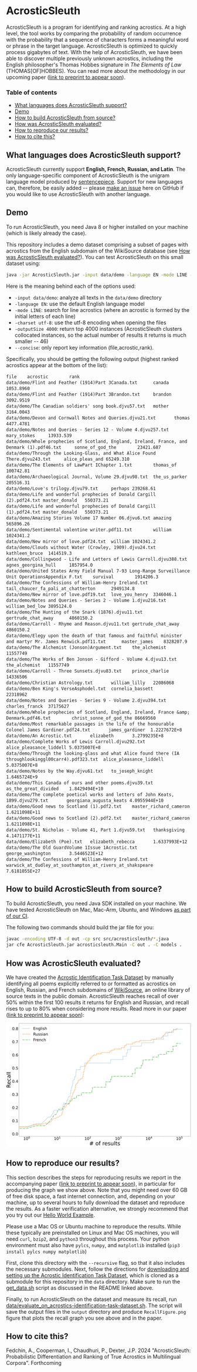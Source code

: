 # AcrosticSleuth

AcrosticSleuth is a program for identifying and ranking acrostics. 
At a high level, the tool works by comparing the probability of random occurrence with the probability that a sequence of characters forms a meaningful word or phrase in the target language.
AcrosticSleuth is optimized to quickly process gigabytes of text. 
With the help of AcrosticSleuth, we have been able to discover multiple previously unknown acrostics, including the English philosopher's Thomas Hobbes signature in *The Elements of Law* (THOMAS[OF]HOBBES).
You can read more about the methodology in our upcoming paper ([link to preprint to appear soon]()).

### Table of contents
- [What languages does AcrosticSleuth support?](#what-languages-does-acrosticsleuth-support)
- [Demo](#demo)
- [How to build AcrosticSleuth from source?](#how-to-build-acrosticsleuth-from-source)
- [How was AcrosticSleuth evaluated?](#how-was-acrosticsleuth-evaluated)
- [How to reproduce our results?](#how-to-reproduce-our-results)
- [How to cite this?](#how-to-cite-this)

## What languages does AcrosticSleuth support?
AcrosticSleuth currently support **English, French, Russian, and Latin**. 
The only language-specific component of AcrosticSleuth is the unigram language model produced by [sentencepiece](https://github.com/google/sentencepiece).
Support for new languages can, therefore, be easily added -- please [make an issue](https://github.com/acrostics/acrostic-sleuth/issues/new) here on GitHub if you would like to use AcrosticSleuth with another language. 

## Demo

To run AcrosticSleuth, you need Java 8 or higher installed on your machine (which is likely already the case).

This repository includes a demo dataset comprising a subset of pages with acrostics from the English subdomain of the WikiSource database (see [How was AcrosticSleuth evaluated?](#how-was-acrosticsleuth-evaluated)). 
You can test AcrosticSleuth on this small dataset using:

```bash
java -jar AcrosticSleuth.jar -input data/demo -language EN -mode LINE -charset utf-8 -outputSize 4000 --concise
```

Here is the meaning behind each of the options used:
- `-input data/demo`: analyze all texts in the `data/demo` directory
- `-language EN`: use the default English language model
- `-mode LINE`: search for line acrostics (where an acrostic is formed by the initial letters of each line)
- `-charset utf-8`: use the utf-8 encoding when opening the files
- `-outputSize 4000`: return top 4000 instances (AcrosticSleuth clusters collocated instances, so the actual number of results it returns is much smaller -- 46)
- `--concise`: only report key information (file,acrostic,rank).

Specifically, you should be getting the following output (highest ranked acrostics appear at the bottom of the list):

```
file    acrostic        rank
data/demo/Flint and Feather (1914)Part 3Canada.txt      canada  1053.8960
data/demo/Flint and Feather (1914)Part 3Brandon.txt     brandon 3092.9519
data/demo/The Canadian soldiers' song book.djvu57.txt   mother  3164.0043
data/demo/Devon and Cornwall Notes and Queries.djvu21.txt       thomas  4477.4781
data/demo/Notes and Queries - Series 12 - Volume 4.djvu257.txt  mary_stokes     13933.539
data/demo/Whole prophecies of Scotland, England, Ireland, France, and Denmark (1).pdf46.txt     sonne_of_god_the        23421.687
data/demo/Through the Looking-Glass, and What Alice Found There.djvu243.txt     alice_pleas_and 65249.310
data/demo/The Elements of LawPart IChapter 1.txt        thomas_of       100742.81
data/demo/Archaeological Journal, Volume 29.djvu98.txt  the_us_parker   205516.31
data/demo/Love's trilogy.djvu79.txt     perhaps 239268.61
data/demo/Life and wonderful prophecies of Donald Cargill (2).pdf24.txt master_donald   550373.21
data/demo/Life and wonderful prophecies of Donald Cargill (1).pdf24.txt master_donald   550373.21
data/demo/Amazing Stories Volume 17 Number 06.djvu6.txt amazing 565896.26
data/demo/Sentimental valentine writer.pdf11.txt        william 1024341.2
data/demo/New mirror of love.pdf24.txt  william 1024341.2
data/demo/Clouds without Water (Crowley, 1909).djvu24.txt       kathleen_bruce  1414519.3
data/demo/Collingwood - Life and Letters of Lewis Carroll.djvu388.txt   agnes_georgina_hull     1857954.0
data/demo/United States Army Field Manual 7-93 Long-Range Surveillance Unit OperationsAppendix F.txt    survival        1914206.3
data/demo/The Confessions of William-Henry Ireland.txt  tail_chaucer_fa_pali_at_chatterton      2949134.8
data/demo/New mirror of love.pdf19.txt  love_you_henry  3346046.1
data/demo/Notes and Queries - Series 2 - Volume 1.djvu216.txt   william_bed_low 3895124.0
data/demo/The Hunting of the Snark (1876).djvu11.txt    gertrude_chat_away      4860150.2
data/demo/Carroll - Rhyme and Reason.djvu11.txt gertrude_chat_away      4860150.2
data/demo/Elegy upon the death of that famous and faithful minister and martyr Mr. James Renwick.pdf11.txt      master_james    8328207.9
data/demo/The Alchemist (Jonson)Argument.txt    the_alchemist   11557749
data/demo/The Works of Ben Jonson - Gifford - Volume 4.djvu13.txt       the_alchemist   11557749
data/demo/Carroll - Three Sunsets.djvu83.txt    prince_charlie  14336506
data/demo/Christian Astrology.txt       william_lilly   22086068
data/demo/Ben King's VerseAsphodel.txt  cornelia_bassett        22318962
data/demo/Notes and Queries - Series 9 - Volume 2.djvu394.txt   charles_franck  37175627
data/demo/Whole prophecies of Scotland, England, Ireland, France &amp; Denmark.pdf46.txt        christ_sonne_of_god_the 86669560
data/demo/Most remarkable passages in the life of the honourable Colonel James Gardiner.pdf24.txt       james_gardiner  1.2227672E+8
data/demo/An Acrostic.txt       elizabeth       3.2799235E+8
data/demo/Complete Works of Lewis Carroll.djvu292.txt   alice_pleasance_liddell 5.0375007E+8
data/demo/Through the looking-glass and what Alice found there (IA throughlookinggl00carr4).pdf323.txt  alice_pleasance_liddell 5.0375007E+8
data/demo/Notes by the Way.djvu61.txt   to_joseph_knight        1.6465724E+9
data/demo/This Canada of ours and other poems.djvu39.txt        as_the_great_divided    1.8429494E+10
data/demo/The complete poetical works and letters of John Keats, 1899.djvu279.txt       georgiana_augusta_keats 4.0955944E+10
data/demo/Good news to Scotland (1).pdf2.txt    master_richard_cameron  1.6211098E+11
data/demo/Good news to Scotland (2).pdf2.txt    master_richard_cameron  1.6211098E+11
data/demo/St. Nicholas - Volume 41, Part 1.djvu59.txt   thanksgiving    4.1471177E+11
data/demo/Elizabeth (Poe).txt   elizabeth_rebecca       1.6337993E+12
data/demo/The Old GuardVolume 1Issue 1Acrostic.txt      george_washington       3.5446523E+12
data/demo/The Confessions of William-Henry Ireland.txt  warwick_at_dudley_at_southampton_at_rivers_at_shakspeare        7.6181055E+27
```

## How to build AcrosticSleuth from source?

To build AcrosticSleuth, you need Java SDK installed on your machine.
We have tested AcrosticSleuth on Mac, Mac-Arm, Ubuntu, and Windows [as part of our CI](.github/workflows/main.yml).

The following two commands should build the jar file for you:

```bash
javac -encoding UTF-8 -d out -cp src src/acrosticsleuth/*.java 
jar cfe AcrosticSleuth.jar acrosticsleuth.Main -C out . -C models .
```


## How was AcrosticSleuth evaluated?

We have created the [Acrostic Identification Task Dataset](https://github.com/acrostics/acrostic-identification-task-dataset) by manually identifying all poems explicitly referred to or formatted as acrostics on English, Russian, and French subdomains of [WikiSource](https://en.wikisource.org/wiki/Main_Page), an online library of source texts in the public domain.
AcrosticSleuth reaches recall of over 50% within the first 100 results it returns for English and Russian, and recall rises to up to 80% when considering more results.
Read more in our paper ([link to preprint to appear soon]()):

![](RecallFigure.svg)

## How to reproduce our results?

This section describes the steps for reproducing results we report in the accompanying paper ([link to preprint to appear soon]()), 
in particular for producing the graph we show above.
Note that you might need over 60 GB of free disk space, a fast internet connection, and, depending on your machine, up to several hours to fully download the dataset and reproduce the results.
As a faster verification alternative, we strongly recommend that you try out our [Hello World Example](#hello-world-example).

Please use a Mac OS or Ubuntu machine to reproduce the results.
While these typically are preinstalled on Linux and Mac OS machines, you will need `curl`, `bzip2`, and `python3` throughout this process.
Your python environment must also have `pylcs`, `numpy`, and `matplotlib` installed (`pip3 install pylcs numpy matplotlib`)

First, clone this directory with the `--recursive` flag, so that it also includes the necessary submodules.
Next, follow the directions for [downloading and setting up the Acrostic Identification Task Dataset](https://github.com/acrostics/acrostic-identification-task-dataset/blob/main/README.md), which is cloned as a submodule for this repository in the `data` directory.
Make sure to run the [get_data.sh](https://github.com/acrostics/acrostic-identification-task-dataset/blob/main/get_data.sh) script as discussed in the README linked above.

Finally, to run AcrosticSleuth on the dataset and measure its recall, run [data/evaluate_on_acrostics-identification-task-dataset.sh](data/evaluate_on_acrostics-identification-task-dataset.sh). 
The script will save the output files in the `output` directory and produce `RecallFigure.png` figure that plots the recall graph you see above and in the paper. 

## How to cite this?

Fedchin, A., Cooperman, I., Chaudhuri, P., Dexter, J.P. 2024 "AcrosticSleuth: Probabilistic Differentiation and Ranking of True Acrostics in Multilingual Corpora". Forthcoming
